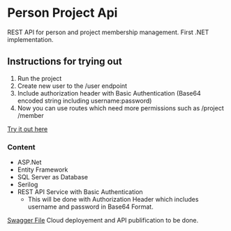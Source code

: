 # Person Project Api
REST API for person and project membership management. First .NET implementation.

## Instructions for trying out
1. Run the project
2. Create new user to the /user endpoint
3. Include authorization header with Basic Authentication (Base64 encoded string including username:password)
4. Now you can use routes which need more permissions such as /project /member

[Try it out here](#)

### Content

* ASP.Net
* Entity Framework
* SQL Server as Database
* Serilog
* REST API Service with Basic Authentication
  * This will be done with Authorization Header which includes username and password in Base64 Format.

[Swagger File](https://github.com/S1nd5/personproject_api/blob/main/swagger.json)
Cloud deployement and API publification to be done.
